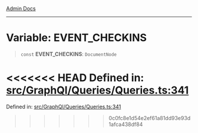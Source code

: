 [Admin Docs](/)

***

# Variable: EVENT\_CHECKINS

> `const` **EVENT\_CHECKINS**: `DocumentNode`

<<<<<<< HEAD
Defined in: [src/GraphQl/Queries/Queries.ts:341](https://github.com/abhassen44/talawa-admin/blob/285f7384c3d26b5028a286d84f89b85120d130a2/src/GraphQl/Queries/Queries.ts#L341)
=======
Defined in: [src/GraphQl/Queries/Queries.ts:341](https://github.com/PalisadoesFoundation/talawa-admin/blob/main/src/GraphQl/Queries/Queries.ts#L341)
>>>>>>> 0c0fc8e1d54e2ef61a81dd93e93d1afca438df84
